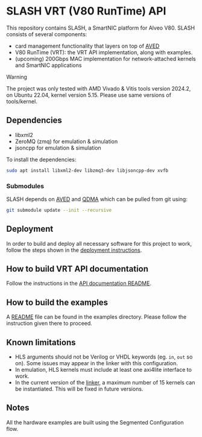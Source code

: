 # SLASH  VRT (V80 RunTime) API

This repository contains SLASH, a SmartNIC platform for Alveo V80. SLASH consists of several components:
- card management functionality that layers on top of [AVED](https://github.com/Xilinx/AVED)
- V80 RunTime (VRT): the VRT API implementation, along with examples.
- (upcoming) 200Gbps MAC implementation for network-attached kernels and SmartNIC applications

> [!WARNING]
> The project was only tested with AMD Vivado & Vitis tools version 2024.2, on Ubuntu 22.04, kernel version 5.15. Please use same versions of tools/kernel.

## Dependencies

- libxml2
- ZeroMQ (zmq) for emulation & simulation
- jsoncpp for emulation & simulation

To install the dependencies:

```bash
sudo apt install libxml2-dev libzmq3-dev libjsoncpp-dev xvfb
```

### Submodules

SLASH depends on [AVED](https://github.com/Xilinx/AVED) and [QDMA](https://github.com/Xilinx/dma_ip_drivers) which can be pulled from git using:
```bash
git submodule update --init --recursive
```
## Deployment

In order to build and deploy all necessary software for this project to work, follow the steps shown in the [deployment instructions](deploy/README.md).

## How to build VRT API documentation

Follow the instructions in the [API documentation README](vrt/doc/README.md).

## How to build the examples

A [README](examples/README.md) file can be found in the examples directory. Please follow the instruction given there to proceed.

## Known limitations
- HLS arguments should not be Verilog or VHDL keywords (eg. `in`, `out` so on). Some issues may appear in the linker with this configuration.
- In emulation, HLS kernels must include at least one axi4lite interface to work.
- In the current version of the [linker](submodules/v80-vitis-flow), a maximum number of 15 kernels can be instantiated. This will be fixed in future versions.

## Notes
All the hardware examples are built using the Segmented Configuration flow.
